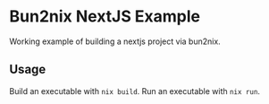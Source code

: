 # Bun2nix NextJS Example

Working example of building a nextjs project via bun2nix.

## Usage
Build an executable with `nix build`.
Run an executable with `nix run`.
